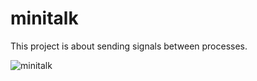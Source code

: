 # minitalk
This project is about sending signals between processes.<br>

<img src="https://i.imgur.com/HEYdDGp.png" alt="minitalk">

